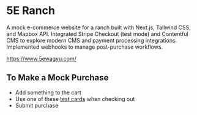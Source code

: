 # 5E Ranch

A mock e-commerce website for a ranch built with Next.js, Tailwind CSS, and Mapbox API. Integrated Stripe Checkout (test mode) and Contentful CMS to explore modern CMS and payment processing integrations. Implemented webhooks to manage post-purchase workflows.

https://www.5ewagyu.com/

## To Make a Mock Purchase
- Add something to the cart
- Use one of these [test cards](https://docs.stripe.com/testing#cards) when checking out
- Submit purchase

